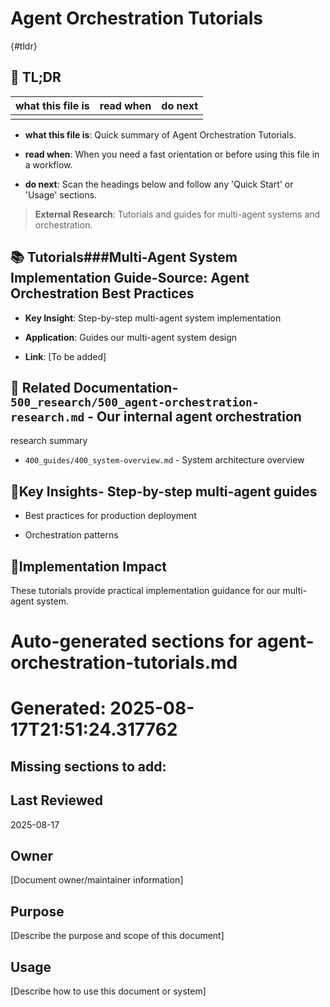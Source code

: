 <!-- CONTEXT_REFERENCE: 400_guides/400_cursor-context-engineering-guide.md -->
<!-- MODULE_REFERENCE: 400_guides/400_deployment-environment-guide.md -->
<!-- MODULE_REFERENCE: 400_guides/400_system-overview.md -->

# Agent Orchestration Tutorials

{#tldr}

## 🔎 TL;DR

| what this file is | read when | do next |
|---|---|---|
|  |  |  |

- **what this file is**: Quick summary of Agent Orchestration Tutorials.

- **read when**: When you need a fast orientation or before using this file in a workflow.

- **do next**: Scan the headings below and follow any 'Quick Start' or 'Usage' sections.

> **External Research**: Tutorials and guides for multi-agent systems and orchestration.

## 📚 **Tutorials**###**Multi-Agent System Implementation Guide**-**Source**: Agent Orchestration Best Practices

- **Key Insight**: Step-by-step multi-agent system implementation

- **Application**: Guides our multi-agent system design

- **Link**: [To be added]

## 🔗 **Related Documentation**- `500_research/500_agent-orchestration-research.md` - Our internal agent orchestration
research summary

- `400_guides/400_system-overview.md` - System architecture overview

## 📖**Key Insights**- Step-by-step multi-agent guides

- Best practices for production deployment

- Orchestration patterns

## 🎯**Implementation Impact**

These tutorials provide practical implementation guidance for our multi-agent system.

<!-- README_AUTOFIX_START -->
# Auto-generated sections for agent-orchestration-tutorials.md
# Generated: 2025-08-17T21:51:24.317762

## Missing sections to add:

## Last Reviewed

2025-08-17

## Owner

[Document owner/maintainer information]

## Purpose

[Describe the purpose and scope of this document]

## Usage

[Describe how to use this document or system]

<!-- README_AUTOFIX_END -->

